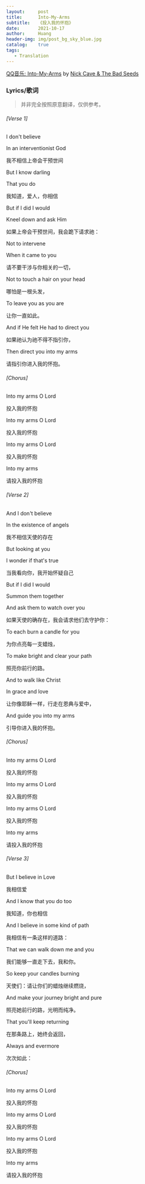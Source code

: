 ```yaml
---
layout:     post
title:      Into-My-Arms
subtitle:   《投入我的怀抱》
date:       2021-10-17
author:     Huang
header-img: img/post_bg_sky_blue.jpg
catalog:    true
tags:
   - Translation
---
```


[QQ音乐: Into-My-Arms](https://y.qq.com/n/ryqq/songDetail/003HdvqD2NjlcN) by [Nick Cave & The Bad Seeds](https://www.nickcave.com/)

### Lyrics/歌词
> 并非完全按照原意翻译，仅供参考。

###### [Verse 1]

I don&apos;t believe

In an interventionist God

我不相信上帝会干预世间

But I know darling

That you do

我知道，爱人，你相信

But if I did I would

Kneel down and ask Him

如果上帝会干预世间，我会跪下请求祂：

Not to intervene

When it came to you

请不要干涉与你相关的一切，

Not to touch a hair on your head

哪怕是一根头发，

To leave you as you are

让你一直如此。

And if He felt He had to direct you

如果祂认为祂不得不指引你，

Then direct you into my arms

请指引你进入我的怀抱。

###### [Chorus]

Into my arms O Lord

投入我的怀抱

Into my arms O Lord

投入我的怀抱

Into my arms O Lord

投入我的怀抱

Into my arms

请投入我的怀抱

###### [Verse 2]

And I don&apos;t believe

In the existence of angels

我不相信天使的存在

But looking at you

I wonder if that&apos;s true

当我看向你，我开始怀疑自己

But if I did I would

Summon them together

And ask them to watch over you

如果天使的确存在，我会请求他们去守护你：

To each burn a candle for you

为你点亮每一支蜡烛，

To make bright and clear your path

照亮你前行的路。

And to walk like Christ

In grace and love

让你像耶稣一样，行走在恩典与爱中，

And guide you into my arms

引导你进入我的怀抱。

###### [Chorus]

Into my arms O Lord

投入我的怀抱

Into my arms O Lord

投入我的怀抱

Into my arms O Lord

投入我的怀抱

Into my arms

请投入我的怀抱

###### [Verse 3]

But I believe in Love

我相信爱

And I know that you do too

我知道，你也相信

And I believe in some kind of path

我相信有一条这样的道路：

That we can walk down me and you

我们能够一直走下去，我和你。

So keep your candles burning

天使们：请让你们的蜡烛继续燃烧，

And make your journey bright and pure

照亮她前行的路，光明而纯净。

That you&apos;ll keep returning

在那条路上，她终会返回，

Always and evermore

次次如此：

###### [Chorus]

Into my arms O Lord

投入我的怀抱

Into my arms O Lord

投入我的怀抱

Into my arms O Lord

投入我的怀抱

Into my arms

请投入我的怀抱

